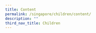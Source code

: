 ```yaml
---
title: Content
permalink: /singapore/children/content/
description: ""
third_nav_title: Children
---
```

